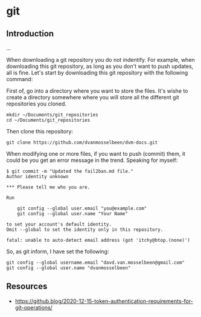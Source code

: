 # git

## Introduction

...

When downloading a git repository you do not indentify. For example, when downloading this git repository, as long as you don't want to push updates, all is fine. Let's start by downloading this git repository with the following command:

First of, go into a directory where you want to store the files. It's wishe to create a directory somewhere where you will store all the different git repositories you cloned.

    mkdir ~/Documents/git_repositories
    cd ~/Documents/git_repositories

Then clone this repository:

    git clone https://github.com/dvanmosselbeen/dvm-docs.git

When modifying one or more files, if you want to push (commit) them, it could be you get an error message in the trend. Speaking for myself:

```
$ git commit -m "Updated the fail2ban.md file."           
Author identity unknown

*** Please tell me who you are.

Run

    git config --global user.email "you@example.com"
    git config --global user.name "Your Name"

to set your account's default identity.
Omit --global to set the identity only in this repository.

fatal: unable to auto-detect email address (got 'itchy@btop.(none)')
```

So, as git inform, I have set the following:

    git config --global username.email "davd.van.mosselbeen@gmail.com"
    git config --global user.name "dvanmosselbeen"


## Resources

- https://github.blog/2020-12-15-token-authentication-requirements-for-git-operations/


